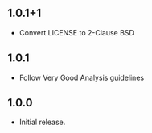 ## 1.0.1+1

* Convert LICENSE to 2-Clause BSD

## 1.0.1

* Follow Very Good Analysis guidelines

## 1.0.0

* Initial release.
